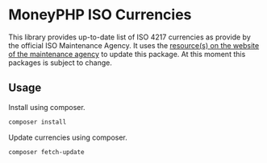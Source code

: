 # MoneyPHP ISO Currencies

This library provides up-to-date list of ISO 4217 currencies as provide by the official ISO Maintenance Agency. It uses
the [resource(s) on the website of the maintenance agency](http://www.currency-iso.org) to update this package. At this
moment this packages is subject to change.

## Usage

Install using composer.
```sh
composer install
```

Update currencies using composer.
```sh
composer fetch-update
```
